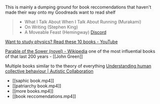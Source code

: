 This is mainly a dumping ground for book reccomendations that haven't made their way onto my Goodreads want to read shelf

> - What I Talk About When I Talk About Running (Murakami)
> - On Writing (Stephen King)
> - A Moveable Feast (Hemingway)
> [Discord](https://discord.com/channels/686053708261228577/805952223124520961/925279692116877343)

[Want to study physics? Read these 10 books - YouTube](https://www.youtube.com/watch?v=p9s2fBYA4fU)

[Parable of the Sower (novel) - Wikipedia](https://en.wikipedia.org/wiki/Parable_of_the_Sower_(novel)) one of the most influential books of that last 200 years - [[John Green]]

Multiple books similar to the theory of everything [Understanding human collective behaviour | Autistic Collaboration](https://autcollab.org/2021/11/28/understanding-human-collective-behaviour/?__readwiseLocation=0%2F1%2F1%2F1%2F1%2F1%2F3%2F6%2F1%3A0%2C0%2F1%2F1%2F1%2F1%2F1%2F3%2F6%2F1%3A40#:~:text=Understanding%20human%20collective%20behaviour)

- [[saphic book.mp4]]
- [[patriarchy book.mp4]]
- [[more books.mp4]]
- [[book reccomendations.mp4]]